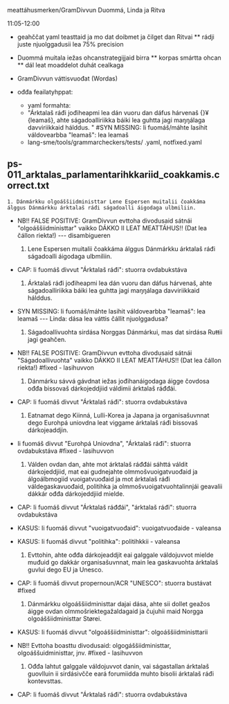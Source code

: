 meattáhusmerken/GramDivvun
Duommá, Linda ja Ritva

11:05-12:00

* geahččat yaml teasttaid ja mo dat doibmet ja čilget dan Ritvai
    ** rádji juste njuolggadusii lea 75% precision
* Duommá muitala iežas ohcanstrategijjaid birra
    ** korpas smártta ohcan
    ** dál leat moaddelot duhát cealkaga
* GramDivvun váttisvuođat (Wordas)

* ođđa feailatyhppat:
    - yaml formahta:
    - "Árktalaš ráđi jođiheapmi lea dán vuoru dan dáfus hárvenaš {}¥{leamaš}, ahte ságadoalliriikka báiki lea guhtta jagi maŋŋálaga davviriikkaid hálddus. " #SYN MISSING: Ii fuomáš/máhte lasihit váldovearbba "leamaš": lea leamaš
    - lang-sme/tools/grammarcheckers/tests/
.yaml, notfixed.yaml

ps-011_arktalas_parlamentarihkkariid_coakkamis.correct.txt
--------------------------------

    1. Dánmárkku olgoáššiidministtar Lene Espersen muitalii čoakkáma álggus Dánmárkku árktalaš ráđi ságadoalli áigodaga ulbmiliin.
* NB!! FALSE POSITIVE: GramDivvun evttoha divodusaid sátnái "olgoáššiidministtar" vaikko DÁKKO II LEAT MEATTÁHUS!! (Dat lea čállon riekta!) --- disambigueren

    1. Lene Espersen muitalii čoakkáma álggus Dánmárkku árktalaš ráđi ságadoalli áigodaga ulbmiliin.
* CAP: Ii fuomáš divvut "Árktalaš ráđi": stuorra ovdabukstáva

    1. Árktalaš ráđi jođiheapmi lea dán vuoru dan dáfus hárvenaš, ahte ságadoalliriikka báiki lea guhtta jagi maŋŋálaga davviriikkaid hálddus.
* SYN MISSING: Ii fuomáš/máhte lasihit váldovearbba "leamaš": lea leamaš
--- Linda: dása lea váttis čállit njuolggadusa?

    1. Ságadoallivuohta sirdása Norggas Dánmárkui, mas dat sirdása Ruŧŧii jagi geahčen.
* NB!! FALSE POSITIVE: GramDivvun evttoha divodusaid sátnái "Ságadoallivuohta" vaikko DÁKKO II LEAT MEATTÁHUS!! (Dat lea čállon riekta!) #fixed - lasihuvvon

    1. Dánmárku sávvá gávdnat iežas jođihanáigodaga áigge čovdosa ođđa bissovaš dárkojeddjiid váldimii árktalaš ráđđái.
* CAP: Ii fuomáš divvut "Árktalaš ráđi": stuorra ovdabukstáva

    1. Eatnamat dego Kiinná, Lulli-Korea ja Japana ja organisašuvnnat dego Eurohpá uniovdna leat viggame árktalaš ráđi bissovaš dárkojeaddjin.
* Ii fuomáš divvut "Eurohpá Uniovdna", "Árktalaš ráđi": stuorra ovdabukstáva #fixed - lasihuvvon

    1. Válden ovdan dan, ahte mot árktalaš ráđđái sáhttá váldit dárkojeddjiid, mat eai gudnejahte olmmošvuoigatvuođaid ja álgoálbmogiid vuoigatvuođaid ja mot árktalaš ráđi váldegaskavuođaid, politihka ja olmmošvuoigatvuohtalinnjái geavalii dákkár ođđa dárkojeddjiid mielde.
* CAP: Ii fuomáš divvut "Árktalaš ráđđái", "árktalaš ráđi": stuorra ovdabukstáva
* KASUS: Ii fuomáš divvut "vuoigatvuođaid": vuoigatvuođaide - valeansa
* KASUS: Ii fuomáš divvut "politihka": politihkkii - valeansa

    1. Evttohin, ahte ođđa dárkojeaddjit eai galggale váldojuvvot mielde muđuid go dakkár organisašuvnnat, main lea gaskavuohta árktalaš guvlui dego EU ja Unesco.
* CAP: Ii fuomáš divvut propernoun/ACR "UNESCO": stuorra bustávat #fixed

    1. Dánmárkku olgoáššiidministtar dajai dása, ahte sii dollet geažos áigge ovdan olmmošriektegažaldagaid ja čujuhii maid Norgga olgoáššiidministtar Størei.
* KASUS: Ii fuomáš divvut "olgoáššiidministtar": olgoáššiidministtarii
* NB!! Evttoha boasttu divodusaid: olgogáššiidministtar, olgoáššuidministtar, jnv.   #fixed - lasihuvvon

    1. Ođđa lahtut galggale váldojuvvot danin, vai ságastallan árktalaš guovlluin ii sirdásivčče eará forumiidda muhto bisolii árktalaš ráđi kontevsttas.
* CAP: Ii fuomáš divvut "Árktalaš ráđi": stuorra ovdabukstáva
